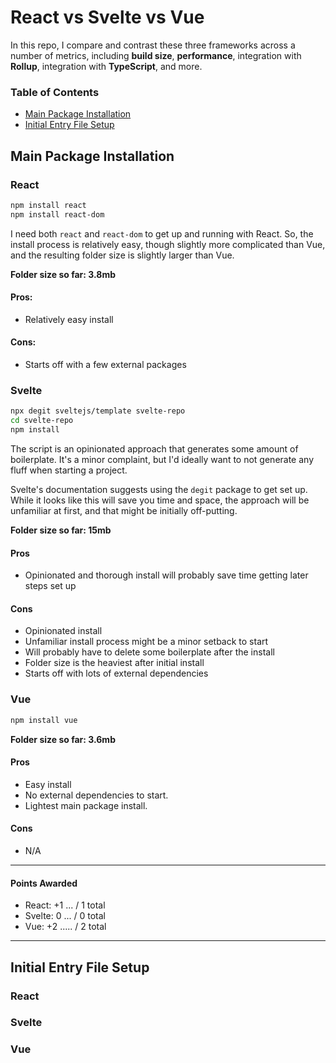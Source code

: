 # React vs Svelte vs Vue
In this repo, I compare and contrast these three frameworks across a number of metrics, including **build size**, **performance**, integration with **Rollup**, integration with **TypeScript**, and more.

### Table of Contents
- [Main Package Installation](#main-package-installation)
- [Initial Entry File Setup](#initial-entry-file-setup)


## Main Package Installation

### React

```sh
npm install react
npm install react-dom
```

I need both `react` and `react-dom` to get up and running with React. So, the install process is relatively easy, though slightly more complicated than Vue, and the resulting folder size is slightly larger than Vue.

**Folder size so far: 3.8mb**

#### Pros:
- Relatively easy install
#### Cons:
- Starts off with a few external packages

### Svelte

```sh
npx degit sveltejs/template svelte-repo
cd svelte-repo
npm install
```
The script is an opinionated approach that generates some amount of boilerplate. It's a minor complaint, but I'd ideally want to not generate any fluff when starting a project.

Svelte's documentation suggests using the `degit` package to get set up. While it looks like this will save you time and space, the approach will be unfamiliar at first, and that might be initially off-putting.

**Folder size so far: 15mb**

#### Pros
- Opinionated and thorough install will probably save time getting later steps set up
#### Cons
- Opinionated install
- Unfamiliar install process might be a minor setback to start
- Will probably have to delete some boilerplate after the install
- Folder size is the heaviest after initial install
- Starts off with lots of external dependencies

### Vue

```sh
npm install vue
```

**Folder size so far: 3.6mb**

#### Pros
- Easy install
- No external dependencies to start.
- Lightest main package install.

#### Cons
- N/A

<hr />

#### Points Awarded
- React: +1 ... / 1 total
- Svelte: 0 ... / 0 total
- Vue: +2 ..... / 2 total

<hr />

## Initial Entry File Setup

### React

### Svelte

### Vue